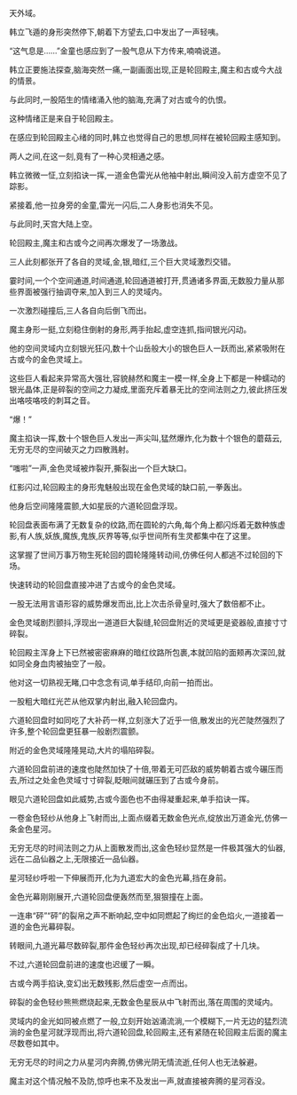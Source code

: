 
天外域。

韩立飞遁的身形突然停下,朝着下方望去,口中发出了一声轻咦。

“这气息是……”金童也感应到了一股气息从下方传来,喃喃说道。

韩立正要施法探查,脑海突然一痛,一副画面出现,正是轮回殿主,魔主和古或今大战的情景。

与此同时,一股陌生的情绪涌入他的脑海,充满了对古或今的仇恨。

这种情绪正是来自于轮回殿主。

在感应到轮回殿主心绪的同时,韩立也觉得自己的思想,同样在被轮回殿主感知到。

两人之间,在这一刻,竟有了一种心灵相通之感。

韩立微微一怔,立刻掐诀一挥,一道金色雷光从他袖中射出,瞬间没入前方虚空不见了踪影。

紧接着,他一拉身旁的金童,雷光一闪后,二人身影也消失不见。

与此同时,天宫大陆上空。

轮回殿主,魔主和古或今之间再次爆发了一场激战。

三人此刻都张开了各自的灵域,金,银,暗红,三个巨大灵域激烈交错。

霎时间,一个个空间通道,时间通道,轮回通道被打开,贯通诸多界面,无数股力量从那些界面被强行抽调夺来,加入到三人的灵域内。

一次激烈碰撞后,三人各自向后倒飞而出。

魔主身形一挺,立刻稳住倒射的身形,两手抬起,虚空连抓,指间银光闪动。

他的空间灵域内立刻银光狂闪,数十个山岳般大小的银色巨人一跃而出,紧紧吸附在古或今的金色灵域上。

这些巨人看起来异常高大强壮,容貌赫然和魔主一模一样,全身上下都是一种蠕动的银光晶体,正是碎裂的空间之力凝成,里面充斥着暴无比的空间法则之力,彼此挤压发出咯吱咯吱的刺耳之音。

“爆！”

魔主掐诀一挥,数十个银色巨人发出一声尖叫,猛然爆炸,化为数十个银色的蘑菇云,无穷无尽的空间破灭之力四散溅射。

“嗤啦”一声,金色灵域被炸裂开,撕裂出一个巨大缺口。

红影闪过,轮回殿主的身形鬼魅般出现在金色灵域的缺口前,一拳轰出。

他身后空间隆隆震颤,大如星辰的六道轮回盘浮现。

轮回盘表面布满了无数复杂的纹路,而在圆轮的六角,每个角上都闪烁着无数种族虚影,有人族,妖族,魔族,鬼族,灰界等等,似乎世间所有生灵都集中在了这里。

这掌握了世间万事万物生死轮回的圆轮隆隆转动间,仿佛任何人都逃不过轮回的下场。

快速转动的轮回盘直接冲进了古或今的金色灵域。

一股无法用言语形容的威势爆发而出,比上次击杀骨皇时,强大了数倍都不止。

金色灵域剧烈颤抖,浮现出一道道巨大裂缝,轮回盘附近的灵域更是瓷器般,直接寸寸碎裂。

轮回殿主浑身上下已然被密密麻麻的暗红纹路所包裹,本就凹陷的面颊再次深凹,就如同全身血肉被抽空了一般。

他对这一切熟视无睹,口中念念有词,单手结印,向前一拍而出。

一股粗大暗红光芒从他双掌内射出,融入轮回盘内。

六道轮回盘时如同吃了大补药一样,立刻涨大了近乎一倍,散发出的光芒陡然强烈了许多,整个轮回盘更狂暴一般剧烈震颤。

附近的金色灵域隆隆晃动,大片的塌陷碎裂。

六道轮回盘前进的速度也陡然加快了十倍,带着无可匹敌的威势朝着古或今碾压而去,所过之处金色灵域寸寸碎裂,眨眼间就碾压到了古或今身前。

眼见六道轮回盘如此威势,古或今面色也不由得凝重起来,单手掐诀一挥。

一卷金色轻纱从他身上飞射而出,上面点缀着无数金色光点,绽放出万道金光,仿佛一条金色星河。

无穷无尽的时间法则之力从上面散发而出,这金色轻纱显然是一件极其强大的仙器,远在二品仙器之上,无限接近一品仙器。

星河轻纱呼啦一下伸展而开,化为九道宏大的金色光幕,挡在身前。

金色光幕刚刚展开,六道轮回盘便轰然而至,狠狠撞在上面。

一连串“砰”“砰”的裂帛之声不断响起,空中如同燃起了绚烂的金色焰火,一道接着一道的金色光幕碎裂。

转眼间,九道光幕尽数碎裂,那件金色轻纱再次出现,却已经碎裂成了十几块。

不过,六道轮回盘前进的速度也迟缓了一瞬。

古或今两手掐诀,变幻出无数残影,然后虚空一点而出。

碎裂的金色轻纱熊熊燃烧起来,无数金色星辰从中飞射而出,落在周围的灵域内。

灵域内的金光如同被点燃了一般,立刻开始汹涌流淌,一个模糊下,一片无边的猛烈流淌的金色星河就浮现而出,将六道轮回盘,轮回殿主,还有紧随在轮回殿主后面的魔主尽数卷如其中。

无穷无尽的时间之力从星河内奔腾,仿佛光阴无情流逝,任何人也无法躲避。

魔主对这个情况触不及防,惊呼也来不及发出一声,就直接被奔腾的星河吞没。